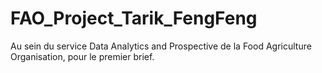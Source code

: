 # FAO_Project_Tarik_FengFeng
Au sein du service Data Analytics and Prospective de la Food Agriculture Organisation, pour le premier brief.
